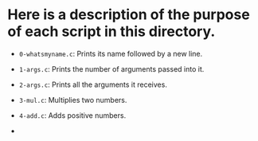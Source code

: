 # Here is a description of the purpose of each script in this directory.


- `0-whatsmyname.c`: Prints its name followed by a new line.

-  `1-args.c`: Prints the number of arguments passed into it.

- `2-args.c`: Prints all the arguments it receives.

- `3-mul.c`: Multiplies two numbers.

- `4-add.c`: Adds positive numbers.

-
